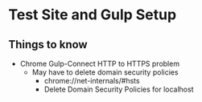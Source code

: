 # Test Site and Gulp Setup

## Things to know
* Chrome Gulp-Connect HTTP to HTTPS problem
    * May have to delete domain security policies
        * chrome://net-internals/#hsts
        * Delete Domain Security Policies for localhost